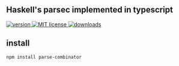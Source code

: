 ## Haskell's parsec implemented in typescript

<a href="https://www.npmjs.com/package/parse-combinator">
  <img src="https://img.shields.io/npm/v/parse-combinator.svg?style=flat-square" alt="version" />
</a>
<a href="https://github.com/stickmy/parsec/blob/master/LICENSE">
  <img src="https://img.shields.io/npm/l/parse-combinator.svg?style=flat-square" alt="MIT license" />
</a>
<a href="https://npmcharts.com/compare/parse-combinator">
  <img src="https://img.shields.io/npm/dm/parse-combinator.svg?style=flat-square" alt="downloads" />
</a>

## install

```bash
npm install parse-combinator
```
